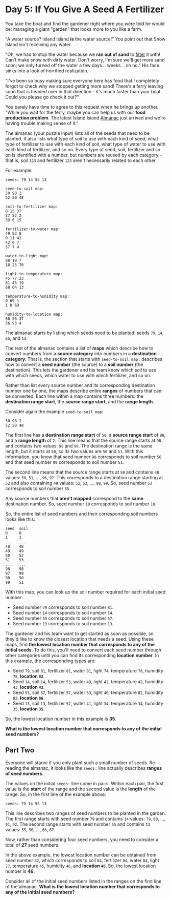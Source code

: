 # Day 5: If You Give A Seed A Fertilizer

You take the boat and find the gardener right where you were told he would be: managing a giant "garden" that looks more
to you like a farm.

"A water source? Island Island **is** the water source!" You point out that Snow Island isn't receiving any water.

"Oh, we had to stop the water because we **ran out of sand** to [filter](https://en.wikipedia.org/wiki/Sand_filter) it
with! Can't make snow with dirty water. Don't worry, I'm sure we'll get more sand soon; we only turned off the water a
few days... weeks... oh no." His face sinks into a look of horrified realization.

"I've been so busy making sure everyone here has food that I completely forgot to check why we stopped getting more
sand! There's a ferry leaving soon that is headed over in that direction - it's much faster than your boat. Could you
please go check it out?"

You barely have time to agree to this request when he brings up another. "While you wait for the ferry, maybe you can
help us with our **food production problem**. The latest Island Island [Almanac](https://en.wikipedia.org/wiki/Almanac)
just arrived and we're having trouble making sense of it."

The almanac (your puzzle input) lists all of the seeds that need to be planted. It also lists what type of soil to use
with each kind of seed, what type of fertilizer to use with each kind of soil, what type of water to use with each kind
of fertilizer, and so on. Every type of seed, soil, fertilizer and so on is identified with a number, but numbers are
reused by each category - that is, soil `123` and fertilizer `123` aren't necessarily related to each other.

For example:

```text
seeds: 79 14 55 13

seed-to-soil map:
50 98 2
52 50 48

soil-to-fertilizer map:
0 15 37
37 52 2
39 0 15

fertilizer-to-water map:
49 53 8
0 11 42
42 0 7
57 7 4

water-to-light map:
88 18 7
18 25 70

light-to-temperature map:
45 77 23
81 45 19
68 64 13

temperature-to-humidity map:
0 69 1
1 0 69

humidity-to-location map:
60 56 37
56 93 4
```

The almanac starts by listing which seeds need to be planted: seeds `79`, `14`, `55`, and `13`.

The rest of the almanac contains a list of **maps** which describe how to convert numbers from a **source category**
into numbers in a **destination category**. That is, the section that starts with `seed-to-soil map:` describes how to
convert a **seed number** (the source) to a **soil number** (the destination). This lets the gardener and his team know
which soil to use with which seeds, which water to use with which fertilizer, and so on.

Rather than list every source number and its corresponding destination number one by one, the maps describe entire
**ranges** of numbers that can be converted. Each line within a map contains three numbers: the
**destination range start**, the **source range start**, and the **range length**.

Consider again the example `seed-to-soil map`:

```text
50 98 2
52 50 48
```

The first line has a **destination range start** of `50`, a **source range start** of `98`, and a **range length** of
`2`. This line means that the source range starts at `98` and contains two values: `98` and `99`. The destination range
is the same length, but it starts at `50`, so its two values are `50` and `51`. With this information, you know that seed
number `98` corresponds to soil number `50` and that seed number `99` corresponds to soil number `51`.

The second line means that the source range starts at `50` and contains `48` values: `50`, `51`, ..., `96`, `97`. This
corresponds to a destination range starting at `52` and also containing `48` values: `52`, `53`, ..., `98`, `99`. So,
seed number `53` corresponds to soil number `55`.

Any source numbers that **aren't mapped** correspond to the **same** destination number. So, seed number `10`
corresponds to soil number `10`.

So, the entire list of seed numbers and their corresponding soil numbers looks like this:

```text
seed  soil
0     0
1     1
...   ...
48    48
49    49
50    52
51    53
...   ...
96    98
97    99
98    50
99    51
```

With this map, you can look up the soil number required for each initial seed number:

- Seed number `79` corresponds to soil number `81`.
- Seed number `14` corresponds to soil number `14`.
- Seed number `55` corresponds to soil number `57`.
- Seed number `13` corresponds to soil number `13`.

The gardener and his team want to get started as soon as possible, so they'd like to know the closest location that
needs a seed. Using these maps, find **the lowest location number that corresponds to any of the initial seeds**. To do
this, you'll need to convert each seed number through other categories until you can find its corresponding
**location number**. In this example, the corresponding types are:

- Seed `79`, soil `81`, fertilizer `81`, water `81`, light `74`, temperature `78`, humidity `78`, **location `82`**.
- Seed `14`, soil `14`, fertilizer `53`, water `49`, light `42`, temperature `42`, humidity `43`, **location `43`**.
- Seed `55`, soil `57`, fertilizer `57`, water `53`, light `46`, temperature `82`, humidity `82`, **location `86`**.
- Seed `13`, soil `13`, fertilizer `52`, water `41`, light `34`, temperature `34`, humidity `35`, **location `35`**.

So, the lowest location number in this example is **35**.

**What is the lowest location number that corresponds to any of the initial seed numbers?**

## Part Two

Everyone will starve if you only plant such a small number of seeds. Re-reading the almanac, it looks like the `seeds:`
line actually describes **ranges of seed numbers**.

The values on the initial `seeds:` line come in pairs. Within each pair, the first value is the **start** of the range
and the second value is the **length** of the range. So, in the first line of the example above:

```text
seeds: 79 14 55 13
```

This line describes two ranges of seed numbers to be planted in the garden. The first range starts with seed number `79`
and contains `14` values: `79`, `80`, ..., `91`, `92`. The second range starts with seed number `55` and contains `13`
values: `55`, `56`, ..., `66`, `67`.

Now, rather than considering four seed numbers, you need to consider a total of **27** seed numbers.

In the above example, the lowest location number can be obtained from seed number `82`, which corresponds to soil `84`,
fertilizer `84`, water `84`, light `77`, temperature `45`, humidity `46`, and **location `46`**. So, the lowest location
number is **46**.

Consider all of the initial seed numbers listed in the ranges on the first line of the almanac.
**What is the lowest location number that corresponds to any of the initial seed numbers?**
